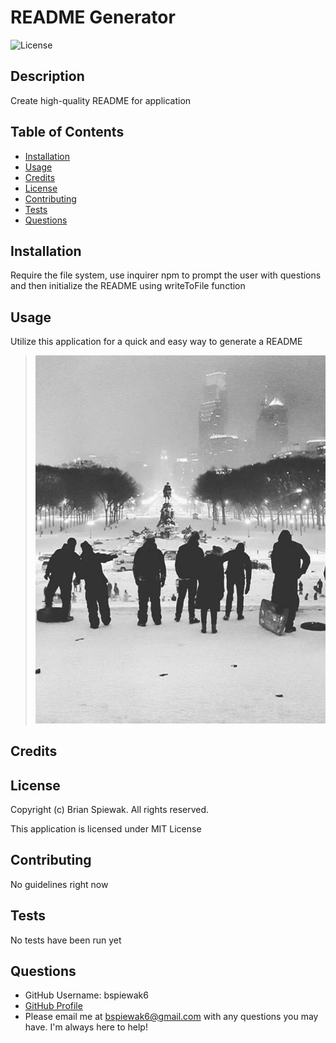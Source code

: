 
  # README Generator

  ![License](https://img.shields.io/badge/license-MIT%20License-blue.svg)

  ## Description
  Create high-quality README for application

  ## Table of Contents
  
  * [Installation](#installation)
  * [Usage](#usage)
  * [Credits](#credits)
  * [License](#license)
  * [Contributing](#contributing)
  * [Tests](#tests)
  * [Questions](#questions)

  ## Installation
  Require the file system, use inquirer npm to prompt the user with questions and then initialize the README using writeToFile function

  ## Usage
  Utilize this application for a quick and easy way to generate a README  
  
  > ![Test Screenshot](./assets/images/test.png) 

  ## Credits
    

  

  ## License
  Copyright (c) Brian Spiewak. All rights reserved.  

  This application is licensed under MIT License

  ## Contributing
  No guidelines right now

  ## Tests
  No tests have been run yet

  ## Questions
  * GitHub Username: bspiewak6  
  * [GitHub Profile](https://www.github.com/bspiewak6)
  * Please email me at bspiewak6@gmail.com with any questions you may have. I'm always here to help!
  